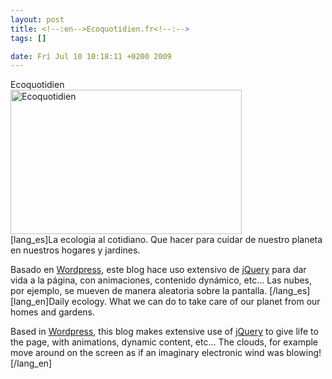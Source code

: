 ```yaml
--- 
layout: post
title: <!--:en-->Ecoquotidien.fr<!--:-->
tags: []

date: Fri Jul 10 10:18:11 +0200 2009
---
```

<!--:en--><div class="image-with-caption alignleft" style="width:370px"><div class="caption">Ecoquotidien</div><a href="http://ecoquotidien.fr"><img src="http://jfoucher.fr/wp-content/uploads/2009/07/ecoquotidien-370x231.jpg" alt="Ecoquotidien" title="Ecoquotidien" width="370" height="231" class="size-medium wp-image-157" /></a></div>[lang_es]La ecologia al cotidiano. Que hacer para cuidar de nuestro planeta en nuestros hogares y jardines.

Basado en <a href="http://wordpress.org">Wordpress</a>, este blog hace uso extensivo de <a href="http://jquery.com">jQuery</a> para dar vida a la p&aacute;gina, con animaciones, contenido dyn&aacute;mico, etc... Las nubes, por ejemplo, se mueven de manera aleatoria sobre la pantalla.
[/lang_es][lang_en]Daily ecology. What we can do to take care of our planet from our homes and gardens.

Based in <a href="http://wordpress.org">Wordpress</a>, this blog makes extensive use of <a href="http://jquery.com">jQuery</a> to give life to the page, with animations, dynamic content, etc... The clouds, for example move around on the screen as if an imaginary electronic wind was blowing!
[/lang_en]<!--:-->
